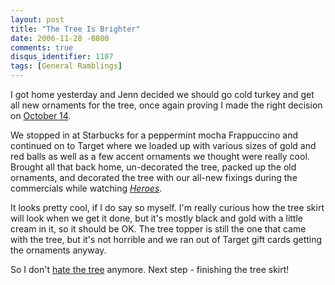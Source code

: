 ```yaml
---
layout: post
title: "The Tree Is Brighter"
date: 2006-11-28 -0800
comments: true
disqus_identifier: 1107
tags: [General Ramblings]
---
```

I got home yesterday and Jenn decided we should go cold turkey and get
all new ornaments for the tree, once again proving I made the right
decision on [October 14](/archive/2006/10/27/the-royal-wedding.aspx).
 
 We stopped in at Starbucks for a peppermint mocha Frappuccino and
continued on to Target where we loaded up with various sizes of gold and
red balls as well as a few accent ornaments we thought were really cool.
Brought all that back home, un-decorated the tree, packed up the old
ornaments, and decorated the tree with our all-new fixings during the
commercials while watching [*Heroes*](http://www.nbc.com/Heroes/).
 
 It looks pretty cool, if I do say so myself. I'm really curious how the
tree skirt will look when we get it done, but it's mostly black and gold
with a little cream in it, so it should be OK. The tree topper is still
the one that came with the tree, but it's not horrible and we ran out of
Target gift cards getting the ornaments anyway.
 
 So I don't [hate the
tree](/archive/2006/11/27/not-a-thanksgiving-fan.aspx) anymore. Next
step - finishing the tree skirt!
